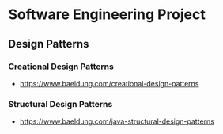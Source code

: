 # Software Engineering Project

## Design Patterns

### Creational Design Patterns
* https://www.baeldung.com/creational-design-patterns

### Structural Design Patterns
* https://www.baeldung.com/java-structural-design-patterns 